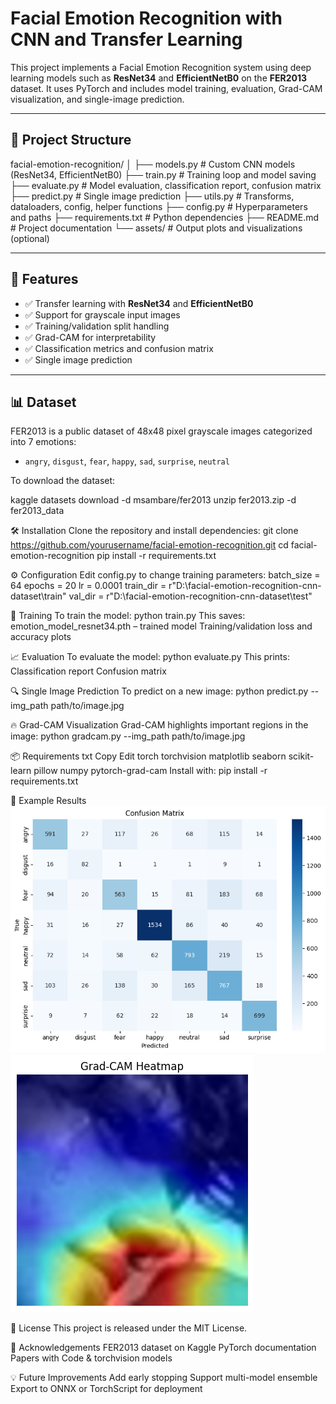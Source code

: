 # Facial Emotion Recognition with CNN and Transfer Learning

This project implements a Facial Emotion Recognition system using deep learning models such as **ResNet34** and **EfficientNetB0** on the **FER2013** dataset. It uses PyTorch and includes model training, evaluation, Grad-CAM visualization, and single-image prediction.

---

## 📂 Project Structure

facial-emotion-recognition/
│
├── models.py # Custom CNN models (ResNet34, EfficientNetB0)
├── train.py # Training loop and model saving
├── evaluate.py # Model evaluation, classification report, confusion matrix
├── predict.py # Single image prediction
├── utils.py # Transforms, dataloaders, config, helper functions
├── config.py # Hyperparameters and paths
├── requirements.txt # Python dependencies
├── README.md # Project documentation
└── assets/ # Output plots and visualizations (optional)


---

## 📌 Features

- ✅ Transfer learning with **ResNet34** and **EfficientNetB0**
- ✅ Support for grayscale input images
- ✅ Training/validation split handling
- ✅ Grad-CAM for interpretability
- ✅ Classification metrics and confusion matrix
- ✅ Single image prediction

---

## 📊 Dataset

FER2013 is a public dataset of 48x48 pixel grayscale images categorized into 7 emotions:

- `angry`, `disgust`, `fear`, `happy`, `sad`, `surprise`, `neutral`

To download the dataset:

kaggle datasets download -d msambare/fer2013
unzip fer2013.zip -d fer2013_data

🛠️ Installation
Clone the repository and install dependencies:
git clone https://github.com/yourusername/facial-emotion-recognition.git
cd facial-emotion-recognition
pip install -r requirements.txt

⚙️ Configuration
Edit config.py to change training parameters:
batch_size = 64
epochs = 20
lr = 0.0001
train_dir = r"D:\facial-emotion-recognition-cnn-dataset\train"
val_dir = r"D:\facial-emotion-recognition-cnn-dataset\test"

🚀 Training
To train the model:
python train.py
This saves:
emotion_model_resnet34.pth – trained model
Training/validation loss and accuracy plots

📈 Evaluation
To evaluate the model:
python evaluate.py
This prints:
Classification report
Confusion matrix

🔍 Single Image Prediction
To predict on a new image:
python predict.py --img_path path/to/image.jpg

🔥 Grad-CAM Visualization
Grad-CAM highlights important regions in the image:
python gradcam.py --img_path path/to/image.jpg

📦 Requirements
txt
Copy
Edit
torch
torchvision
matplotlib
seaborn
scikit-learn
pillow
numpy
pytorch-grad-cam
Install with:
pip install -r requirements.txt

📸 Example Results
![conConfusion Matrix](image.png)
![Grad-CAM Visualization](image-1.png)

📄 License
This project is released under the MIT License.

🙌 Acknowledgements
FER2013 dataset on Kaggle
PyTorch documentation
Papers with Code & torchvision models

💡 Future Improvements
Add early stopping
Support multi-model ensemble
Export to ONNX or TorchScript for deployment